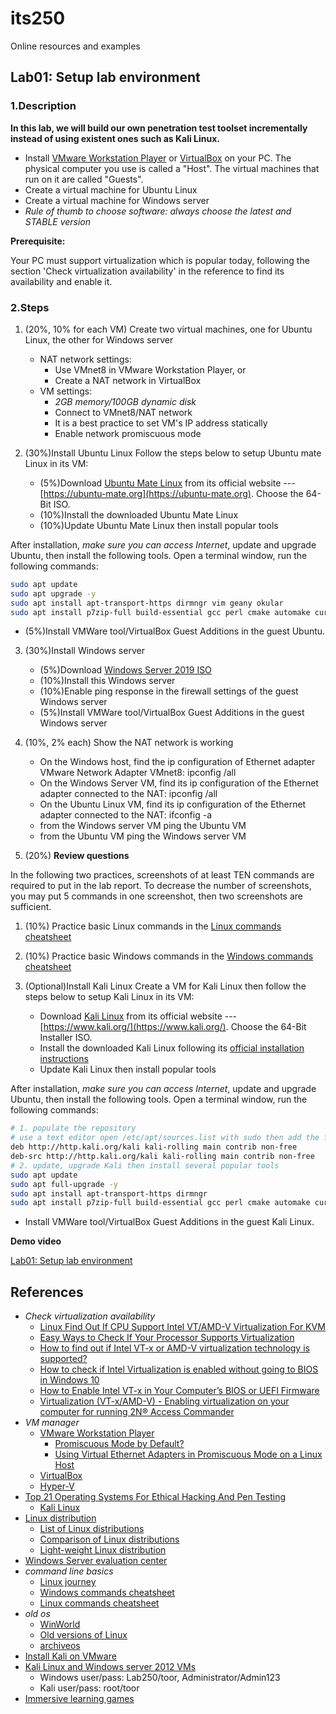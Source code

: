 # its250
Online resources and examples

## Lab01: Setup lab environment
### 1.Description
**In this lab, we will build our own penetration test toolset incrementally instead of using existent ones such as Kali Linux.**

* Install [VMware Workstation Player](https://www.vmware.com/products/workstation-player.html) or [VirtualBox](https://www.virtualbox.org/) on your PC. The physical computer you use is called a "Host". The virtual machines that run on it are called "Guests". 
* Create a virtual machine for Ubuntu Linux
* Create a virtual machine for Windows server
* *Rule of thumb to choose software: always choose the latest and STABLE version*

**Prerequisite:**

Your PC must support virtualization which is popular today, following the section 'Check virtualization availability' in the reference to find its availability and enable it.

### 2.Steps
1. (20%, 10% for each VM) Create two virtual machines, one for Ubuntu Linux, the other for Windows server
   * NAT network settings:
     * Use VMnet8 in VMware Workstation Player, or
     * Create a NAT network in VirtualBox
   * VM settings:
     * *2GB memory/100GB dynamic disk*
     * Connect to VMnet8/NAT network
     * It is a best practice to set VM's IP address statically
     * Enable network promiscuous mode


2. (30%)Install Ubuntu Linux
Follow the steps below to setup Ubuntu mate Linux in its VM:

   * (5%)Download [Ubuntu Mate Linux](https://ubuntu-mate.org/download/) from its official website --- [https://ubuntu-mate.org](https://ubuntu-mate.org). Choose the 64-Bit ISO.
   * (10%)Install the downloaded Ubuntu Mate Linux
   * (10%)Update Ubuntu Mate Linux then install popular tools


After installation, *make sure you can access Internet*, update and upgrade Ubuntu, then install the following tools. Open a terminal window, run the following commands:

```bash
sudo apt update
sudo apt upgrade -y
sudo apt install apt-transport-https dirmngr vim geany okular
sudo apt install p7zip-full build-essential gcc perl cmake automake curl git 
```
   * (5%)Install VMWare tool/VirtualBox Guest Additions in the guest Ubuntu.

3. (30%)Install Windows server

   * (5%)Download [Windows Server 2019 ISO](https://www.microsoft.com/en-us/windows-server)
   * (10%)Install this Windows server
   * (10%)Enable ping response in the firewall settings of the guest Windows server
   * (5%)Install VMWare tool/VirtualBox Guest Additions in the guest Windows server

4. (10%, 2% each) Show the NAT network is working
	 * On the Windows host, find the ip configuration of Ethernet adapter VMware Network Adapter VMnet8: 	ipconfig /all
	 * On the Windows Server VM, find its ip configuration of the Ethernet adapter connected to the NAT: 	ipconfig /all
	 * On the Ubuntu Linux VM, find its ip configuration of the Ethernet adapter connected to the NAT: 	ifconfig -a
	 * from the Windows server VM ping the Ubuntu VM
	 * from the Ubuntu VM ping the Windows server VM

5. (20%) **Review questions**

In the following two practices, screenshots of at least TEN commands are required to put in the lab report. To decrease the number of screenshots, you may put 5 commands in one screenshot, then two screenshots are sufficient.

   1. (10%) Practice basic Linux commands in the [Linux commands cheatsheet](./commandCheatsheets/LinuxCommandMemento.pdf)
   2. (10%) Practice basic Windows commands in the [Windows commands cheatsheet](./commandCheatsheets/CommandPromptCheatsheet.pdf)

6. (Optional)Install Kali Linux
Create a VM for Kali Linux then follow the steps below to setup Kali Linux in its VM:

   * Download [Kali Linux](https://www.kali.org/downloads/) from its official website --- [https://www.kali.org/](https://www.kali.org/). Choose the 64-Bit Installer ISO.
   * Install the downloaded Kali Linux following its [official installation instructions](https://www.kali.org/docs/installation/hard-disk-install/)
   * Update Kali Linux then install popular tools


After installation, *make sure you can access Internet*, update and upgrade Ubuntu, then install the following tools. Open a terminal window, run the following commands:

```bash
# 1. populate the repository
# use a text editor open /etc/apt/sources.list with sudo then add the following two lines if there are not there
deb http://http.kali.org/kali kali-rolling main contrib non-free
deb-src http://http.kali.org/kali kali-rolling main contrib non-free
# 2. update, upgrade Kali then install several popular tools
sudo apt update
sudo apt full-upgrade -y
sudo apt install apt-transport-https dirmngr
sudo apt install p7zip-full build-essential gcc perl cmake automake curl git geany okular vim
```
   * Install VMWare tool/VirtualBox Guest Additions in the guest Kali Linux.


**Demo video**

[Lab01: Setup lab environment](https://youtu.be/C1196ysEem4)

## References
* *Check virtualization availability*
  * [Linux Find Out If CPU Support Intel VT/AMD-V Virtualization For KVM](https://www.cyberciti.biz/faq/linux-xen-vmware-kvm-intel-vt-amd-v-support/)
  * [Easy Ways to Check If Your Processor Supports Virtualization](https://www.technorms.com/8208/check-if-processor-supports-virtualization)
  * [How to find out if Intel VT-x or AMD-V virtualization technology is supported?](https://www.auslogics.com/en/articles/how-to-find-out-if-intel-vt-x-or-amd-v-virtualization-technology-is-supported/)
  * [How to check if Intel Virtualization is enabled without going to BIOS in Windows 10](https://stackoverflow.com/questions/49005791/how-to-check-if-intel-virtualization-is-enabled-without-going-to-bios-in-windows)
  * [How to Enable Intel VT-x in Your Computer’s BIOS or UEFI Firmware](https://www.howtogeek.com/213795/how-to-enable-intel-vt-x-in-your-computers-bios-or-uefi-firmware/)
  * [Virtualization (VT-x/AMD-V) - Enabling virtualization on your computer for running 2N® Access Commander](https://2nwiki.2n.cz/pages/viewpage.action?pageId=75202968)
* *VM manager*
  * [VMware Workstation Player](https://www.vmware.com/products/workstation-player.html)
    * [Promiscuous Mode by Default?](https://communities.vmware.com/t5/VMware-Workstation-Pro/Promiscuous-Mode-by-Default/td-p/2717392)
    * [Using Virtual Ethernet Adapters in Promiscuous Mode on a Linux Host](https://kb.vmware.com/s/article/287)
  * [VirtualBox](https://www.virtualbox.org/)
  * [Hyper-V](https://docs.microsoft.com/en-us/virtualization/hyper-v-on-windows/quick-start/enable-hyper-v)
* [Top 21 Operating Systems For Ethical Hacking And Pen Testing](https://techlog360.com/top-ethical-hacking-operating-systems/)
  * [Kali Linux](https://www.kali.org/)
* [Linux distribution](https://en.wikipedia.org/wiki/Linux_distribution)
  * [List of Linux distributions](https://en.wikipedia.org/wiki/List_of_Linux_distributions)
  * [Comparison of Linux distributions](https://en.wikipedia.org/wiki/Comparison_of_Linux_distributions)
  * [Light-weight Linux distribution](https://en.wikipedia.org/wiki/Light-weight_Linux_distribution)
* [Windows Server evaluation center](https://www.microsoft.com/en-us/evalcenter/evaluate-windows-server)
* *command line basics*
  * [Linux journey](https://linuxjourney.com/)
  * [Windows commands cheatsheet](./commandCheatsheets/CommandPromptCheatsheet.pdf)
  * [Linux commands cheatsheet](./commandCheatsheets/LinuxCommandMemento.pdf)
* _old os_
  * [WinWorld](https://winworldpc.com/library/operating-systems)
  * [Old versions of Linux](https://soft.lafibre.info/)
  * [archiveos](https://archiveos.org/)
* [Install Kali on VMware](https://samsclass.info/152/proj/M108.htm)
* [Kali Linux and Windows server 2012 VMs](https://drive.google.com/drive/folders/1fT7DlwAQjaDjCRsDDSDtaYZU2sCSLa_v)
  * Windows user/pass: Lab250/toor, Administrator/Admin123
  * Kali user/pass: root/toor
* [Immersive learning games](https://drive.google.com/drive/folders/1lrMrlt7txA1VviePt4koUjyxB6nedtLg)